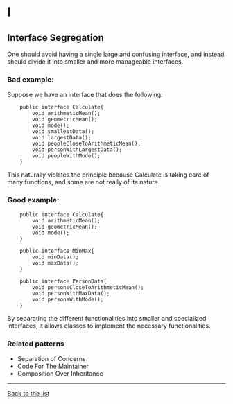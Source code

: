 # I
## Interface Segregation
One should avoid having a single large and confusing interface, and instead should divide it into smaller and more manageable interfaces.
### Bad example:
Suppose we have an interface that does the following:
```JAVA:
    public interface Calculate{
        void arithmeticMean();
        void geometricMean();
        void mode();
        void smallestData();
        void largestData();
        void peopleCloseToArithmeticMean();
        void personWithLargestData();
        void peopleWithMode();
    }

```
This naturally violates the principle because Calculate is taking care of many functions, and some are not really of its nature.
### Good example:

```JAVA:
    public interface Calculate{
        void arithmeticMean();
        void geometricMean();
        void mode();
    }

    public interface MinMax{
        void minData();
        void maxData();
    }

    public interface PersonData{
        void personsCloseToArithmeticMean();
        void personWithMaxData();
        void personsWithMode();
    }

```
By separating the different functionalities into smaller and specialized interfaces, it allows classes to implement the necessary functionalities.



### Related patterns
- Separation of Concerns
- Code For The Maintainer
- Composition Over Inheritance

---
[Back to the list](./README.md)